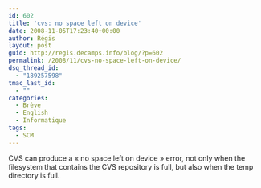 ```yaml
---
id: 602
title: 'cvs: no space left on device'
date: 2008-11-05T17:23:40+00:00
author: Régis
layout: post
guid: http://regis.decamps.info/blog/?p=602
permalink: /2008/11/cvs-no-space-left-on-device/
dsq_thread_id:
  - "189257598"
tmac_last_id:
  - ""
categories:
  - Brève
  - English
  - Informatique
tags:
  - SCM
---
```

CVS can produce a « no space left on device » error, not only when the filesystem that contains the CVS repository is full, but also when the temp directory is full.